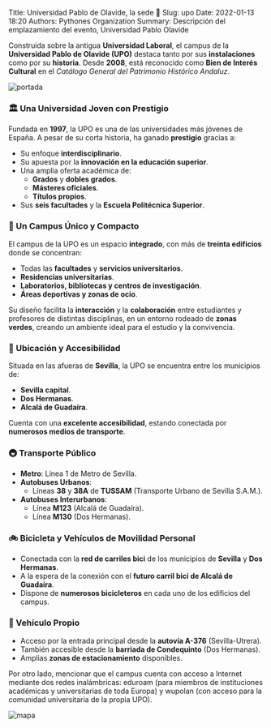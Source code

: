 Title: Universidad Pablo de Olavide, la sede 🏢
Slug: upo
Date: 2022-01-13 18:20
Authors: Pythones Organization
Summary: Descripción del emplazamiento del evento, Universidad Pablo Olavide

Construida sobre la antigua **Universidad Laboral**, el campus de la **Universidad Pablo de Olavide (UPO)** destaca tanto por sus **instalaciones** como por su **historia**. Desde **2008**, está reconocido como **Bien de Interés Cultural** en el *Catálogo General del Patrimonio Histórico Andaluz*.

![portada](https://www.upo.es/upo_opencms/export/sites/upo/Galerias/Imagenes/cabecera-la-upo.jpg?style=centerme)

### 🏛️ Una Universidad Joven con Prestigio
Fundada en **1997**, la UPO es una de las universidades más jóvenes de España. A pesar de su corta historia, ha ganado **prestigio** gracias a:
- Su enfoque **interdisciplinario**.
- Su apuesta por la **innovación en la educación superior**.
- Una amplia oferta académica de:
  - **Grados** y **dobles grados**.
  - **Másteres oficiales**.
  - **Títulos propios**.
- Sus **seis facultades** y la **Escuela Politécnica Superior**.

### 🏢 Un Campus Único y Compacto
El campus de la UPO es un espacio **integrado**, con más de **treinta edificios** donde se concentran:
- Todas las **facultades** y **servicios universitarios**.
- **Residencias universitarias**.
- **Laboratorios, bibliotecas y centros de investigación**.
- **Áreas deportivas y zonas de ocio**.

Su diseño facilita la **interacción** y la **colaboración** entre estudiantes y profesores de distintas disciplinas, en un entorno rodeado de **zonas verdes**, creando un ambiente ideal para el estudio y la convivencia.

### 📍 Ubicación y Accesibilidad
Situada en las afueras de **Sevilla**, la UPO se encuentra entre los municipios de:
- **Sevilla capital**.
- **Dos Hermanas**.
- **Alcalá de Guadaíra**.

Cuenta con una **excelente accesibilidad**, estando conectada por **numerosos medios de transporte**.

### 🚇 Transporte Público
- **Metro**: Línea 1 de Metro de Sevilla.
- **Autobuses Urbanos**:
  - Líneas **38** y **38A** de **TUSSAM** (Transporte Urbano de Sevilla S.A.M.).
- **Autobuses Interurbanos**:
  - Línea **M123** (Alcalá de Guadaíra).
  - Línea **M130** (Dos Hermanas).

### 🚲 Bicicleta y Vehículos de Movilidad Personal
- Conectada con la **red de carriles bici** de los municipios de **Sevilla** y **Dos Hermanas**.
- A la espera de la conexión con el **futuro carril bici de Alcalá de Guadaíra**.
- Dispone de **numerosos bicicleteros** en cada uno de los edificios del campus.

### 🚗 Vehículo Propio
- Acceso por la entrada principal desde la **autovía A-376** (Sevilla-Utrera).
- También accesible desde la **barriada de Condequinto** (Dos Hermanas).
- Amplias **zonas de estacionamiento** disponibles.

Por otro lado, mencionar que el campus cuenta con acceso a Internet mediante dos redes inalámbricas:  eduroam (para miembros de instituciones académicas y universitarias de toda Europa) y wupolan (con acceso para la comunidad universitaria de la propia UPO).


![mapa](https://www.upo.es/cms1/export/sites/upo/infraestructuras/planimetria/imagenes/Plano-General-del-Campus.jpg?style=centerme)
